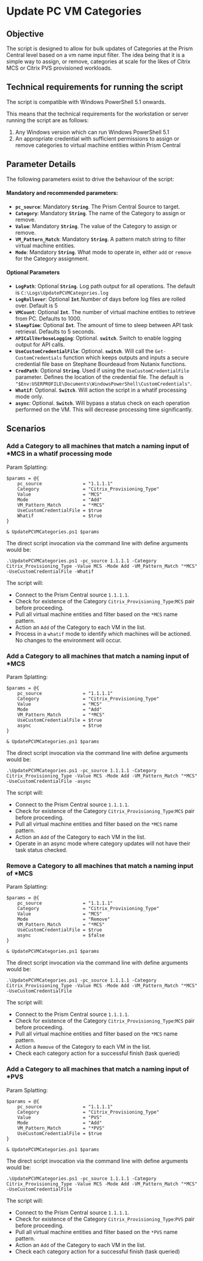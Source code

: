 # Update PC VM Categories

## Objective

The script is designed to allow for bulk updates of Categories at the Prism Central level based on a vm name input filter. The idea being that it is a simple way to assign, or remove, categories at scale for the likes of Citrix MCS or Citrix PVS provisioned workloads.

## Technical requirements for running the script

The script is compatible with Windows PowerShell 5.1 onwards.

This means that the technical requirements for the workstation or server running the script are as follows:
1. Any Windows version which can run Windows PowerShell 5.1
2. An appropriate credential with sufficient permissions to assign or remove categories to virtual machine entities within Prism Central

## Parameter Details

The following parameters exist to drive the behaviour of the script:

#### Mandatory and recommended parameters:
- **`pc_source`**: Mandatory **`String`**. The Prism Central Source to target.
- **`Category`**: Mandatory **`String`**. The name of the Category to assign or remove.
- **`Value`**: Mandatory **`String`**. The value of the Category to assign or remove.
- **`VM_Pattern_Match`**: Mandatory **`String`**. A pattern match string to filter virtual machine entities.
- **`Mode`**: Mandatory **`String`**. What mode to operate in, either `add` or `remove` for the Category assignment.

#### Optional Parameters
- **`LogPath`**: Optional **`String`**. Log path output for all operations. The default is `C:\Logs\UpdatePCVMCategories.log`
- **`LogRollover`**: Optional **`Int`**.Number of days before log files are rolled over. Default is 5
- **`VMCount`**: Optional **`Int`**. The number of virtual machine entities to retrieve from PC. Defaults to 1000.
- **`SleepTime`**: Optional **`Int`**. The amount of time to sleep between API task retrieval. Defaults to 5 seconds.
- **`APICallVerboseLogging`**: Optional. **`switch`**. Switch to enable logging output for API calls.
- **`UseCustomCredentialFile`**: Optional. **`switch`**. Will call the `Get-CustomCredentials` function which keeps outputs and inputs a secure credential file base on Stephane Bourdeaud from Nutanix functions.
- **`CredPath`**: Optional **`String`**. Used if using the `UseCustomCredentialFile` parameter. Defines the location of the credential file. The default is `"$Env:USERPROFILE\Documents\WindowsPowerShell\CustomCredentials"`.
- **`Whatif`**: Optional. **`Switch`**. Will action the script in a whatif processing mode only.
- **`async`**: Optional. **`Switch`**. Will bypass a status check on each operation performed on the VM. This will decrease processing time significantly.

## Scenarios

### Add a Category to all machines that match a naming input of *MCS in a whatif processing mode

Param Splatting: 

```
$params = @{
    pc_source               = "1.1.1.1"
    Category                = "Citrix_Provisioning_Type"
    Value                   = "MCS"
    Mode                    = "Add"
    VM_Pattern_Match        = "*MCS"
    UseCustomCredentialFile = $true
    Whatif                  = $true
}

& UpdatePCVMCategories.ps1 $params

```
The direct script invocation via the command line with define arguments would be:

```
.\UpdatePCVMCategories.ps1 -pc_source 1.1.1.1 -Category Citrix_Provisioning_Type -Value MCS -Mode Add -VM_Pattern_Match "*MCS" -UseCustomCredentialFile -Whatif
```

The script will:

- Connect to the Prism Central source `1.1.1.1`.
- Check for existence of the Category `Citrix_Provisioning_Type`:`MCS` pair before proceeding.
- Pull all virtual machine entities and filter based on the `*MCS` name pattern.
- Action an `Add` of the Category to each VM in the list.
- Process in a `whatif` mode to identify which machines will be actioned. No changes to the environment will occur.

### Add a Category to all machines that match a naming input of *MCS

Param Splatting: 

```
$params = @{
    pc_source               = "1.1.1.1"
    Category                = "Citrix_Provisioning_Type"
    Value                   = "MCS"
    Mode                    = "Add"
    VM_Pattern_Match        = "*MCS"
    UseCustomCredentialFile = $true
    async                   = $true
}

& UpdatePCVMCategories.ps1 $params

```
The direct script invocation via the command line with define arguments would be:

```
.\UpdatePCVMCategories.ps1 -pc_source 1.1.1.1 -Category Citrix_Provisioning_Type -Value MCS -Mode Add -VM_Pattern_Match "*MCS" -UseCustomCredentialFile -async
```

The script will:

- Connect to the Prism Central source `1.1.1.1`.
- Check for existence of the Category `Citrix_Provisioning_Type`:`MCS` pair before proceeding.
- Pull all virtual machine entities and filter based on the `*MCS` name pattern.
- Action an `Add` of the Category to each VM in the list.
- Operate in an async mode where category updates will not have their task status checked.

### Remove a Category to all machines that match a naming input of *MCS

Param Splatting: 

```
$params = @{
    pc_source               = "1.1.1.1"
    Category                = "Citrix_Provisioning_Type"
    Value                   = "MCS"
    Mode                    = "Remove"
    VM_Pattern_Match        = "*MCS"
    UseCustomCredentialFile = $true
    async                   = $false
}

& UpdatePCVMCategories.ps1 $params

```
The direct script invocation via the command line with define arguments would be:

```
.\UpdatePCVMCategories.ps1 -pc_source 1.1.1.1 -Category Citrix_Provisioning_Type -Value MCS -Mode Add -VM_Pattern_Match "*MCS" -UseCustomCredentialFile
```

The script will:

- Connect to the Prism Central source `1.1.1.1`.
- Check for existence of the Category `Citrix_Provisioning_Type`:`MCS` pair before proceeding.
- Pull all virtual machine entities and filter based on the `*MCS` name pattern.
- Action a `Remove` of the Category to each VM in the list.
- Check each category action for a successful finish (task queried)

### Add a Category to all machines that match a naming input of *PVS

Param Splatting: 

```
$params = @{
    pc_source               = "1.1.1.1"
    Category                = "Citrix_Provisioning_Type"
    Value                   = "PVS"
    Mode                    = "Add"
    VM_Pattern_Match        = "*PVS"
    UseCustomCredentialFile = $true
}

& UpdatePCVMCategories.ps1 $params

```
The direct script invocation via the command line with define arguments would be:

```
.\UpdatePCVMCategories.ps1 -pc_source 1.1.1.1 -Category Citrix_Provisioning_Type -Value MCS -Mode Add -VM_Pattern_Match "*MCS" -UseCustomCredentialFile
```

The script will:

- Connect to the Prism Central source `1.1.1.1`.
- Check for existence of the Category `Citrix_Provisioning_Type`:`PVS` pair before proceeding.
- Pull all virtual machine entities and filter based on the `*PVS` name pattern.
- Action an `Add` of the Category to each VM in the list.
- Check each category action for a successful finish (task queried)



